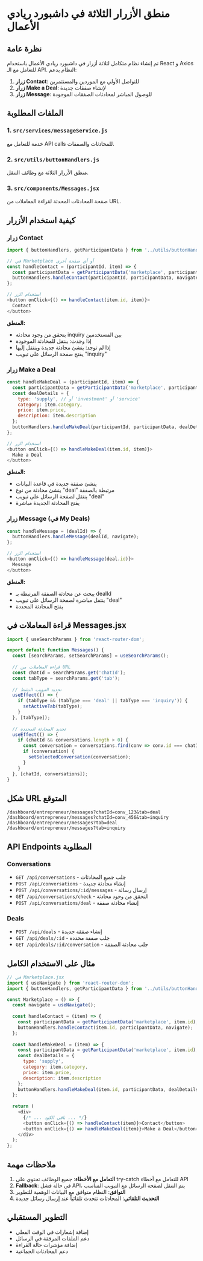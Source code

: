 # منطق الأزرار الثلاثة في داشبورد ريادي الأعمال

## نظرة عامة

تم إنشاء نظام متكامل لثلاثة أزرار في داشبورد ريادي الأعمال باستخدام React و Axios للتعامل مع الـ API. النظام يدعم:

1. **زرار Contact**: للتواصل الأولي مع الموردين والمستثمرين
2. **زرار Make a Deal**: لإنشاء صفقات جديدة
3. **زرار Message**: للوصول المباشر لمحادثات الصفقات الموجودة

## الملفات المطلوبة

### 1. `src/services/messageService.js`
خدمة للتعامل مع API calls للمحادثات والصفقات.

### 2. `src/utils/buttonHandlers.js`
منطق الأزرار الثلاثة مع وظائف التنقل.

### 3. `src/components/Messages.jsx`
صفحة المحادثات المحدثة لقراءة المعاملات من URL.

## كيفية استخدام الأزرار

### زرار Contact

```javascript
import { buttonHandlers, getParticipantData } from '../utils/buttonHandlers';

// في Marketplace أو أي صفحة أخرى
const handleContact = (participantId, item) => {
  const participantData = getParticipantData('marketplace', participantId);
  buttonHandlers.handleContact(participantId, participantData, navigate);
};

// استخدام الزر
<button onClick={() => handleContact(item.id, item)}>
  Contact
</button>
```

**المنطق:**
- يتحقق من وجود محادثة inquiry بين المستخدمين
- إذا وجدت: ينتقل للمحادثة الموجودة
- إذا لم توجد: ينشئ محادثة جديدة وينتقل إليها
- يفتح صفحة الرسائل على تبويب "inquiry"

### زرار Make a Deal

```javascript
const handleMakeDeal = (participantId, item) => {
  const participantData = getParticipantData('marketplace', participantId);
  const dealDetails = {
    type: 'supply', // أو 'investment' أو 'service'
    category: item.category,
    price: item.price,
    description: item.description
  };
  buttonHandlers.handleMakeDeal(participantId, participantData, dealDetails, navigate);
};

// استخدام الزر
<button onClick={() => handleMakeDeal(item.id, item)}>
  Make a Deal
</button>
```

**المنطق:**
- ينشئ صفقة جديدة في قاعدة البيانات
- ينشئ محادثة من نوع "deal" مرتبطة بالصفقة
- ينتقل لصفحة الرسائل على تبويب "deal"
- يفتح المحادثة الجديدة مباشرة

### زرار Message (في My Deals)

```javascript
const handleMessage = (dealId) => {
  buttonHandlers.handleMessage(dealId, navigate);
};

// استخدام الزر
<button onClick={() => handleMessage(deal.id)}>
  Message
</button>
```

**المنطق:**
- يبحث عن محادثة الصفقة المرتبطة بـ dealId
- ينتقل مباشرة لصفحة الرسائل على تبويب "deal"
- يفتح المحادثة المحددة

## قراءة المعاملات في Messages.jsx

```javascript
import { useSearchParams } from 'react-router-dom';

export default function Messages() {
  const [searchParams, setSearchParams] = useSearchParams();
  
  // قراءة المعاملات من URL
  const chatId = searchParams.get('chatId');
  const tabType = searchParams.get('tab');
  
  // تحديد التبويب النشط
  useEffect(() => {
    if (tabType && (tabType === 'deal' || tabType === 'inquiry')) {
      setActiveTab(tabType);
    }
  }, [tabType]);
  
  // تحديد المحادثة المحددة
  useEffect(() => {
    if (chatId && conversations.length > 0) {
      const conversation = conversations.find(conv => conv.id === chatId);
      if (conversation) {
        setSelectedConversation(conversation);
      }
    }
  }, [chatId, conversations]);
}
```

## شكل URL المتوقع

```
/dashboard/entrepreneur/messages?chatId=conv_123&tab=deal
/dashboard/entrepreneur/messages?chatId=conv_456&tab=inquiry
/dashboard/entrepreneur/messages?tab=deal
/dashboard/entrepreneur/messages?tab=inquiry
```

## API Endpoints المطلوبة

### Conversations
- `GET /api/conversations` - جلب جميع المحادثات
- `POST /api/conversations` - إنشاء محادثة جديدة
- `POST /api/conversations/:id/messages` - إرسال رسالة
- `GET /api/conversations/check` - التحقق من وجود محادثة
- `POST /api/conversations/deal` - إنشاء محادثة صفقة

### Deals
- `POST /api/deals` - إنشاء صفقة جديدة
- `GET /api/deals/:id` - جلب صفقة محددة
- `GET /api/deals/:id/conversation` - جلب محادثة الصفقة

## مثال على الاستخدام الكامل

```javascript
// في Marketplace.jsx
import { useNavigate } from 'react-router-dom';
import { buttonHandlers, getParticipantData } from '../utils/buttonHandlers';

const Marketplace = () => {
  const navigate = useNavigate();
  
  const handleContact = (item) => {
    const participantData = getParticipantData('marketplace', item.id);
    buttonHandlers.handleContact(item.id, participantData, navigate);
  };
  
  const handleMakeDeal = (item) => {
    const participantData = getParticipantData('marketplace', item.id);
    const dealDetails = {
      type: 'supply',
      category: item.category,
      price: item.price,
      description: item.description
    };
    buttonHandlers.handleMakeDeal(item.id, participantData, dealDetails, navigate);
  };
  
  return (
    <div>
      {/* ... باقي الكود ... */}
      <button onClick={() => handleContact(item)}>Contact</button>
      <button onClick={() => handleMakeDeal(item)}>Make a Deal</button>
    </div>
  );
};
```

## ملاحظات مهمة

1. **التعامل مع الأخطاء**: جميع الوظائف تحتوي على try-catch للتعامل مع أخطاء API
2. **Fallback**: في حالة فشل API، يتم التنقل لصفحة الرسائل مع التبويب المناسب
3. **التوافق**: النظام متوافق مع البيانات الوهمية للتطوير
4. **التحديث التلقائي**: المحادثات تتحدث تلقائياً عند إرسال رسائل جديدة

## التطوير المستقبلي

- إضافة إشعارات في الوقت الفعلي
- دعم الملفات المرفقة في الرسائل
- إضافة مؤشرات حالة القراءة
- دعم المحادثات الجماعية 